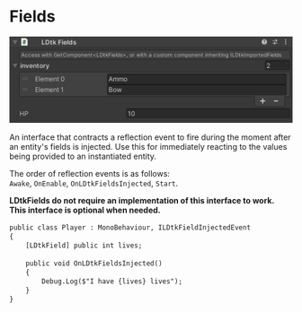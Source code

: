 # Fields

![Section](../../images/unity/inspector/Fields.png)



An interface that contracts a reflection event to fire during the moment after an entity's fields is injected. 
Use this for immediately reacting to the values being provided to an instantiated entity.

The order of reflection events is as follows:  
`Awake`, `OnEnable`, `OnLDtkFieldsInjected`, `Start`.  

**LDtkFields do not require an implementation of this interface to work. This interface is optional when needed.**

```
public class Player : MonoBehaviour, ILDtkFieldInjectedEvent
{
    [LDtkField] public int lives;

    public void OnLDtkFieldsInjected()
    {
        Debug.Log($"I have {lives} lives");
    }
}
```